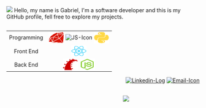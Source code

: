 <!-- Presentation Message -->
<p align="left">
  <img src="https://github.com/wesleyallan/wesleyallan/blob/main/hi.gif?raw=true" width="25px" /> Hello, my name is Gabriel, I'm a software developer and this is my GitHub profile, fell free to explore my projects.
</p>

<!-- Skills Table -->
<table align="left">
  <tbody>
    <tr>
      <td align="center">Programming</td>
      <td align="center">
        <img align="center" alt="Ruby-Icon" height="30" width="40"
          src="https://raw.githubusercontent.com/devicons/devicon/master/icons/ruby/ruby-plain.svg">
        <img align="center" alt="JS-Icon" height="30" width="40"
          src="https://raw.githubusercontent.com/jmnote/z-icons/master/svg/javascript.svg">
        <img align="center" alt="Python-Icon" height="30" width="40"
          src="https://raw.githubusercontent.com/devicons/devicon/master/icons/python/python-plain.svg">
      </td>
    </tr>
    <tr>
      <td align="center">Front End</td>
      <td align="center">
        <img align="center" alt="React-Icon" height="30" width="40"
          src="https://raw.githubusercontent.com/devicons/devicon/master/icons/react/react-original.svg">
      </td>
    </tr>
    <tr>
      <td align="center">Back End</td>
      <td align="center">
        <img align="center" alt="RubyOnRails-Icon" height="30" width="40"
          src="https://raw.githubusercontent.com/devicons/devicon/master/icons/rails/rails-plain.svg">
        <img align="center" alt="Node-Icon" height="30" width="40"    
          src="https://raw.githubusercontent.com/devicons/devicon/master/icons/nodejs/nodejs-original.svg">
      </td>
    <tr>
  </tbody>
</table>

<!-- Social Media -->
<div align="right">
  <a href="https://www.linkedin.com/in/gabriel-bortolote/"><img src="https://img.shields.io/badge/-LinkedIn-%230077B5?style=for-the-badge&logo=linkedin&logoColor=white" alt="Linkedin-Log"></a>
  <a href = "mailto:gbortolote@gmail.com"><img src="https://img.shields.io/badge/-Email-%23333?style=for-the-badge&logo=gmail&logoColor=white" alt="Email-Icon"></a>
</div> <br>

<!-- Gif -->
<img align="right" width="200"
     src="https://media4.giphy.com/media/YNYSyuGCHT7he/giphy.gif?cid=ecf05e47ahvstmmlgusa4kb9ll3ebfnoxge6lpxiyw05w31b&ep=v1_gifs_search&rid=giphy.gif&ct=g">
